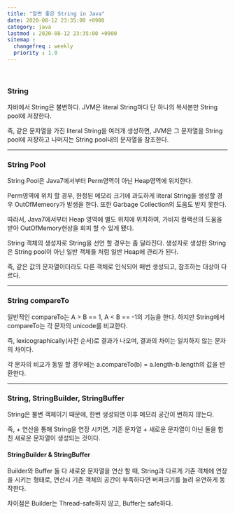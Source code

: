 ```yaml
---
title: "알면 좋은 String in Java"
date: 2020-08-12 23:35:00 +0900
category: java
lastmod : 2020-08-12 23:35:00 +0900
sitemap :
  changefreq : weekly
  priority : 1.0
---
```


<br>

### String

자바에서 String은 불변하다. JVM은 literal String마다 단 하나의 복사본만 String pool에 저장한다.  
  
즉, 같은 문자열을 가진 literal String을 여러개 생성하면, JVM은 그 문자열을 String pool에 저장하고 나머지는 String pool내의 문자열을 참조한다.  

---

### String Pool

String Pool은 Java7에서부터 Perm영역이 아닌 Heap영역에 위치한다.  
  
Perm영역에 위치 할 경우, 한정된 메모리 크기에 과도하게 literal String을 생성할 경우 OutOfMemeory가 발생을 한다. 또한 Garbage Collection의 도움도 받지 못한다.  
  
따라서, Java7에서부터 Heap 영역에 별도 위치에 위치하여, 가비지 컬랙션의 도움을 받아 OutOfMemory현상을 회피 할 수 있게 됐다.

String 객체의 생성자로 String을 선언 할 경우는 좀 달라진다. 생성자로 생성한 String은 String pool이 아닌 일반 객체들 처럼 일반 Heap에 관리가 된다.  
  
즉, 같은 값의 문자열이더라도 다른 객체로 인식되어 매번 생성되고, 참조하는 대상이 다르다.

---

### String compareTo

일반적인 compareTo는 A > B == 1, A < B == -1의 기능을 한다. 하지만 String에서 compareTo는 각 문자의 unicode를 비교한다.  

즉, lexicographically(사전 순서)로 결과가 나오며, 결과의 차이는 일치하지 않는 문자의 차이다.  
  
각 문자의 비교가 동일 할 경우에는 a.compareTo(b) = a.length-b.length의 값을 반환한다.

---

### String, StringBuilder, StringBuffer

String은 불변 객체이기 때문에, 한번 생성되면 이후 메모리 공간이 변하지 않는다.  
  
즉, + 연산을 통해 String을 연장 시키면, 기존 문자열 + 새로운 문자열이 아닌 둘을 합친 새로운 문자열이 생성되는 것이다.

#### StringBuilder & StringBuffer

Builder와 Buffer 둘 다 새로운 문자열을 연산 할 때, String과 다르게 기존 객체에 연장을 시키는 형태로, 연산시 기존 객체의 공간이 부족하다면 버퍼크기를 늘려 유연하게 동작한다.  
  
차이점은 Builder는 Thread-safe하지 않고, Buffer는 safe하다.
